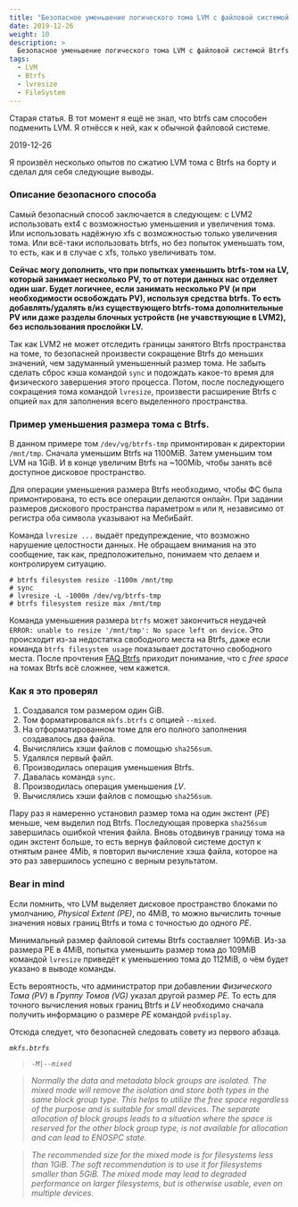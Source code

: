 ```yaml
---
title: "Безопасное уменьшение логического тома LVM с файловой системой Btrfs"
date: 2019-12-26
weight: 10
description: >
  Безопасное уменьшение логического тома LVM с файловой системой Btrfs
tags:
  - LVM
  - Btrfs
  - lvresize
  - FileSystem
---
```


Старая статья. В тот момент я ещё не знал, что btrfs сам способен подменить LVM. Я отнёсся к ней, как к обычной файловой системе.

2019-12-26

Я произвёл несколько опытов по сжатию LVM тома с Btrfs на борту и сделал для себя следующие выводы.

### Описание безопасного способа
Самый безопасный способ заключается в следующем: с LVM2 использовать ext4 с возможностью уменьшения и увеличения тома. Или использовать надёжную xfs с возможностью только увеличения тома. Или всё-таки использовать btrfs, но без попыток уменьшать том, то есть, как и в случае с xfs, только увеличивать том.

**Сейчас могу дополнить, что при попытках уменьшить btrfs-том на LV, который занимает несколько PV, то от потери данных нас отделяет один шаг. Будет логичнее, если занимать несколько PV (и при необходимости освобождать PV), используя средства btrfs. То есть добавлять/удалять в/из существующего btrfs-тома дополнительные PV или даже разделы блочных устройств (не учавствующие в LVM2), без использования прослойки LV.**

Так как LVM2 не может отследить границы занятого Btrfs пространства на томе, то безопасней произвести сокращение Btrfs до меньших значений, чем задуманный уменьшенный размер тома. Не забыть сделать сброс кэша командой `sync` и подождать какое-то время для физического завершения этого процесса. Потом, после последующего сокращения тома командой `lvresize`, произвести расширение Btrfs с опцией `max` для заполнения всего выделенного пространства.

### Пример уменьшения размера тома с Btrfs.

В данном примере том `/dev/vg/btrfs-tmp` примонтирован к директории `/mnt/tmp`. Сначала уменьшим Btrfs на 1100MiB. Затем уменьшим том LVM на 1GiB. И в конце увеличим Btrfs на ~100Mib, чтобы занять всё доступное дисковое пространство.

Для операции уменьшения размера Btrfs необходимо, чтобы ФС была примонтирована, то есть все операции делаются онлайн. При задании размеров дискового пространства параметром `m` или `M`, независимо от регистра оба символа  указывают на МебиБайт.

Команда `lvresize ...` выдаёт предупреждение, что возможно нарушение целостности данных. Не обращаем внимания на это сообщение, так как, предположительно, понимаем что делаем и контролируем ситуацию.

```
# btrfs filesystem resize -1100m /mnt/tmp
# sync 
# lvresize -L -1000m /dev/vg/btrfs-tmp
# btrfs filesystem resize max /mnt/tmp
```
Команда уменьшения размера `btrfs` может закончиться неудачей `ERROR: unable to resize '/mnt/tmp': No space left on device`. Это происходит из-за недостатка свободного места на Btrfs, даже если команда `btrfs filesystem usage` показывает достаточно свободного места. После прочтения [FAQ Btrfs](https://btrfs.wiki.kernel.org/index.php/FAQ#Help.21_Btrfs_claims_I.27m_out_of_space.2C_but_it_looks_like_I_should_have_lots_left.21) приходит понимание, что с *free space* на томах Btrfs всё сложнее, чем кажется.

### Как я это проверял

1. Создавался том размером один GiB.
2. Том форматировался `mkfs.btrfs` с опцией `--mixed`.
3. На отформатированном томе для его полного заполнения создавалось два файла.
4. Вычислялись хэши файлов с помощью `sha256sum`.
5. Удалялся первый файл.
6. Производилась операция уменьшения Btrfs.
7. Давалась команда `sync`.
8. Производилась операция уменьшения *LV*.
9. Вычислялись хэши файлов с помощью `sha256sum`.

Пару раз я намеренно установил размер тома на один экстент (*PE*) меньше, чем выделил под Btrfs. Последующая проверка `sha256sum` завершилась ошибкой чтения файла. Вновь отодвинув границу тома на один экстент больше, то есть вернув файловой системе доступ к отнятым ранее 4Mib, я повторил вычисление хэша файла, которое на это раз завершилось успешно с верным результатом.

### Bear in mind

Если помнить, что LVM выделяет дисковое пространство блоками по умолчанию, *Physical Extent (PE)*, по 4MiB, то можно вычислить точные значения новых границ Btrfs и тома с точностью до одного *PE*.

Минимальный размер файловой ситемы Btrfs составляет 109MiB. Из-за размера PE в 4MiB, попытка уменьшить размер тома до 109MiB командой `lvresize` приведёт к уменьшению тома до 112MiB, о чём будет указано в выводе команды.

Есть вероятность, что администратор при добавлении *Физического Тома (PV)* в *Группу Томов (VG)* указал другой размер *PE*. То есть для точного вычисления новых границ Btrfs и *LV* необходимо сначала получить информацию о размере *PE* командой `pvdisplay`.

Отсюда следует, что безопасней следовать совету из первого абзаца. 

*`mkfs.btrfs`*
>  *`-M|--mixed`*

>    *Normally the data and metadata block groups are isolated. The mixed mode will remove the isolation and store both types in the same block group type. This helps to utilize the free space regardless of the purpose and is suitable for small devices. The separate allocation of block groups leads to a situation where the space is reserved for the other block group type, is not available for allocation and can lead to ENOSPC state.*

 >   *The recommended size for the mixed mode is for filesystems less than 1GiB. The soft recommendation is to use it for filesystems smaller than 5GiB. The mixed mode may lead to degraded performance on larger filesystems, but is otherwise usable, even on multiple devices.*
